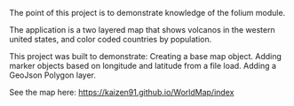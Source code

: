 The point of this project is to demonstrate knowledge of the folium module.

The application is a two layered map that shows volcanos in the western united states, and color coded countries by population.

This project was built to demonstrate:
    Creating a base map object.
    Adding marker objects based on longitude and latitude from a file load.
    Adding a GeoJson Polygon layer.

See the map here:
https://kaizen91.github.io/WorldMap/index